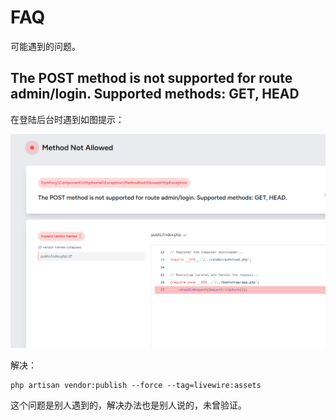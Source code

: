 # FAQ

可能遇到的问题。

## The POST method is not supported for route admin/login. Supported methods: GET, HEAD

在登陆后台时遇到如图提示：

![](../images/faq1.png)

解决：

```shell
php artisan vendor:publish --force --tag=livewire:assets
```
这个问题是别人遇到的，解决办法也是别人说的，未曾验证。